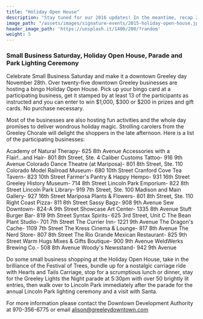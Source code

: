 ```yaml
---
title: "Holiday Open House"
description: "Stay tuned for our 2016 updates! In the meantime, recap 2015 here!"
image_path: "/assets/images/signature-events/2015-holiday-open-house.jpg"
header_image_path: 'https://unsplash.it/1400/200/?random'
weight: 5
---
```


### Small Business Saturday, Holiday Open House, Parade and Park Lighting Ceremony

Celebrate Small Business Saturday and make it a downtown Greeley day November 28th. Over twenty-five downtown Greeley businesses are hosting a bingo Holiday Open House. Pick up your bingo card at a participating business, get it stamped by at least 13 of the participants as instructed and you can enter to win $1,000, $300 or $200 in prizes and gift cards. No purchase necessary.

Most of the businesses are also hosting fun activities and the whole day promises to deliver wondrous holiday magic. Strolling carolers from the Greeley Chorale will delight the shoppers in the late afternoon. Here is a list of the participating businesses: 

Academy of Natural Therapy- 625 8th Avenue
Accessories with a Flair!...and Hair- 801 8th Street, Ste. 4
Caliber Customs Tattoo- 916 9th Avenue
Colorado Dance Theatre (at Mariposa)- 801 8th Street, Ste. 110
Colorado Model Railroad Museum- 680 10th Street
Cranford Cove Tea Tavern- 823 10th Street
Farmer's Pantry & Happy Hempo- 931 16th Street
Greeley History Museum- 714 8th Street
Lincoln Park Emporium- 822 8th Street
Lincoln Park Library- 919 7th Street, Ste. 100
Madison and Main Gallery- 927 16th Street
Mariposa Plants & Flowers- 801 8th Street, Ste. 110
Right Coast Pizza- 811 8th Street
Sassy Bagz- 908 9th Avenue
Sew Downtown- 824-A 9th Street
Showcase Art Center- 1335 8th Avenue
Stuft Burger Bar- 819 9th Street
Syntax Spirits- 625 3rd Street, Unit C
The Bean Plant Studio- 701 7th Street
The Currier Inn- 1221 9th Avenue
The Dragon's Cache- 1109 7th Street
The Kress Cinema & Lounge- 817 8th Avenue
The Nerd Store- 807 8th Street
The Rio Grande Mexican Restaurant- 825 9th Street
Warm Hugs Mixes & Gifts Boutique- 900 9th Avenue
WeldWerks Brewing Co.- 508 8th Avenue
Woody's Newsstand- 942 9th Avenue

Do some small business shopping at the Holiday Open House, take in the brilliance of the Festival of Trees, bundle up for a nostalgic carriage ride with Hearts and Tails Carriage, stop for a scrumptious lunch or dinner, stay for the Greeley Lights the Night parade at 5:30pm with over 50 brightly lit entries, then walk over to Lincoln Park immediately after the parade for the annual Lincoln Park lighting ceremony and a visit with Santa.

For more information please contact the Downtown Development Authority at 970-356-6775 or email alison@greeleydowntown.com